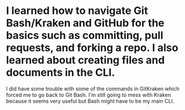 # I learned how to navigate Git Bash/Kraken and GitHub for the basics such as committing, pull requests, and forking a repo. I also learned about creating files and documents in the CLI. 

I did have some trouble with some of the commands in GitKraken which forced me to go back to Git Bash. I'm still going to mess with Kraken because it seems very useful but Bash might have to be my main CLI. 